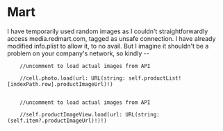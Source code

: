 # Mart
I have temporarily used random images as I couldn't straightforwardly access media.redmart.com, tagged as unsafe connection. I have already modified info.plist to allow it, to no avail. But I imagine it shouldn't be a problem on your company's network, so kindly --

        //uncomment to load actual images from API

        //cell.photo.load(url: URL(string: self.productList![indexPath.row].productImageUrl)!)


        //uncomment to load actual images from API

        //self.productImageView.load(url: URL(string: (self.item?.productImageUrl)!)!)
